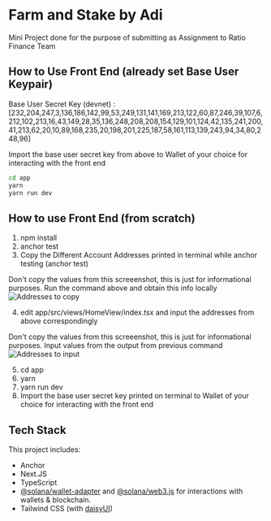 # Farm and Stake by Adi

Mini Project done for the purpose of submitting as Assignment to Ratio Finance Team

## How to Use Front End (already set Base User Keypair)

Base User Secret Key (devnet) : [232,204,247,3,136,186,142,99,53,249,131,141,169,213,122,60,87,246,39,107,6,212,102,213,16,43,149,28,35,136,248,208,208,154,129,101,124,42,135,241,200,41,213,62,20,10,89,168,235,20,198,201,225,187,58,161,113,139,243,94,34,80,248,96]

Import the base user secret key from above to Wallet of your choice for interacting with the front end

```bash
cd app
yarn
yarn run dev
```
## How to use Front End (from scratch)

1. npm install
2. anchor test
3. Copy the Different Account Addresses printed in terminal while anchor testing (anchor test)

Don't copy the values from this screeenshot, this is just for informational purposes. Run the command above and obtain this info locally
![Addresses to copy](https://i.ibb.co/RhtZTYs/terminal.png)

4. edit app/src/views/HomeView/index.tsx and input the addresses from above correspondingly

Don't copy the values from this screeenshot, this is just for informational purposes. Input values from the output from previous command
![Addresses to input](https://i.ibb.co/k90bJgf/index.png)

5. cd app
6. yarn
7. yarn run dev
8. Import the base user secret key printed on terminal to Wallet of your choice for interacting with the front end

## Tech Stack

This project includes:

- Anchor
- Next.JS
- TypeScript
- [@solana/wallet-adapter](https://github.com/solana-labs/wallet-adapter) and [@solana/web3.js](https://solana-labs.github.io/solana-web3.js) for interactions with wallets & blockchain.
- Tailwind CSS (with [daisyUI](https://daisyui.com/))
